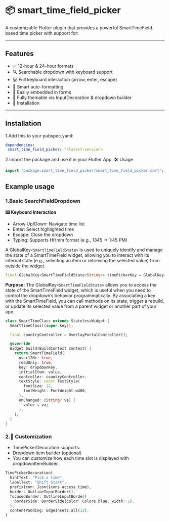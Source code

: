# 📦 smart_time_field_picker
A customizable Flutter plugin that provides a powerful SmartTimeField-based 
time picker with support for:

----

## Features
- ✅ 12-hour & 24-hour formats
- 🔍 Searchable dropdown with keyboard support
- 💻 Full keyboard interaction (arrow, enter, escape)
- 🧠 Smart auto-formatting
- 🎯 Easily embedded in forms
- 🎨 Fully themable via InputDecoration & dropdown builder
- 🚀 Installation

---

## Installation
1.Add this to your pubspec.yaml:

```yaml
dependencies:
 smart_time_field_picker: ^<latest-version>
```

2.Import the package and use it in your Flutter App.
🛠️ Usage
```dart
import 'package:smart_time_field_picker/smart_time_field_picker.dart';
```

## Example usage
### **1.Basic SearchFieldDropdown**

**⌨️ Keyboard Interaction**
- Arrow Up/Down: Navigate time list 
- Enter: Select highlighted time 
- Escape: Close the dropdown 
- Typing: Supports HHmm format (e.g., 1345 → 1:45 PM)

A GlobalKey`<SmartTimeFieldState>` is used to uniquely identify and manage the state of a SmartTimeField
widget, allowing you to interact with its internal state (e.g., selecting an item or retrieving the selected value)
from outside the widget.

```dart
final GlobalKey<SmartTimeFieldState<String>> timePickerKey = GlobalKey<SmartTimeFieldState<String>>();
```

**Purpose:**
The GlobalKey`<SmartTimeFieldState>` allows you to access the state of the SmartTimeField widget,
which is useful when you need to control the dropdown’s behavior programmatically. By associating a key
with the SmartTimeField, you can call methods on its state, trigger a rebuild, or update its selected
value from a parent widget or another part of your app.



```dart
class SmartTimeClass extends StatelessWidget {
  SmartTimeClass({super.key});

  final countryController = OverlayPortalController();

  @override
  Widget build(BuildContext context) {
    return SmartTimeField(
      user12Hr: true,
      readOnly: true,
      key: dropdownKey,
      initialItem: value,
      controller: countryController,
      textStyle: const TextStyle(
        fontSize: 12,
        fontWeight: FontWeight.w400,
      ),
      onChanged: (String? va) {
        value = va;
      },
    );
  }
}
```

### **2.🔧 Customization**
- TimePickerDecoration supports:
- Dropdown item builder (optional)
- You can customize how each time slot is displayed with dropdownItemBuilder.

```dart
TimePickerDecoration(
  hintText: "Pick a time",
  labelText: "Shift Start",
  prefixIcon: Icon(Icons.access_time),
  border: OutlineInputBorder(),
  focusedBorder: OutlineInputBorder(
    borderSide: BorderSide(color: Colors.blue, width: 1),
  ),
  contentPadding: EdgeInsets.all(12),
)
```
